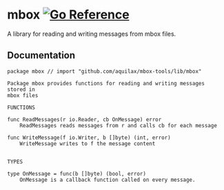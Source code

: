 # mbox [![Go Reference](https://pkg.go.dev/badge/github.com/aquilax/mbox-tools/lib/mbox.svg)](https://pkg.go.dev/github.com/aquilax/mbox-tools/lib/mbox)

A library for reading and writing messages from mbox files.

## Documentation

```
package mbox // import "github.com/aquilax/mbox-tools/lib/mbox"

Package mbox provides functions for reading and writing messages stored in
mbox files

FUNCTIONS

func ReadMessages(r io.Reader, cb OnMessage) error
    ReadMessages reads messages from r and calls cb for each message

func WriteMessage(f io.Writer, b []byte) (int, error)
    WriteMessage writes to f the message content


TYPES

type OnMessage = func(b []byte) (bool, error)
    OnMessage is a callback function called on every message.
```
